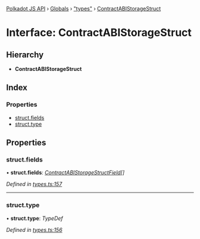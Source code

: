 [Polkadot JS API](../README.md) › [Globals](../globals.md) › ["types"](../modules/_types_.md) › [ContractABIStorageStruct](_types_.contractabistoragestruct.md)

# Interface: ContractABIStorageStruct

## Hierarchy

* **ContractABIStorageStruct**

## Index

### Properties

* [struct.fields](_types_.contractabistoragestruct.md#struct.fields)
* [struct.type](_types_.contractabistoragestruct.md#struct.type)

## Properties

###  struct.fields

• **struct.fields**: *[ContractABIStorageStructField](_types_.contractabistoragestructfield.md)[]*

*Defined in [types.ts:157](https://github.com/polkadot-js/api/blob/7143f5e643/packages/api-contract/src/types.ts#L157)*

___

###  struct.type

• **struct.type**: *TypeDef*

*Defined in [types.ts:156](https://github.com/polkadot-js/api/blob/7143f5e643/packages/api-contract/src/types.ts#L156)*
